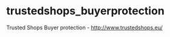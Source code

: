 trustedshops_buyerprotection
============================

Trusted Shops Buyer protection - http://www.trustedshops.eu/
